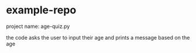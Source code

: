 # example-repo
project name: age-quiz.py
<!-- what the code does -->
the code asks the user to input their age 
and prints a message based on the age